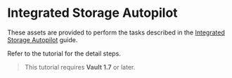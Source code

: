 # Integrated Storage Autopilot

These assets are provided to perform the tasks described in the [Integrated Storage Autopilot](https://learn.hashicorp.com/tutorials/vault/raft-autopilot) guide.

Refer to the tutorial for the detail steps. 

> This tutorial requires **Vault 1.7** or later.
